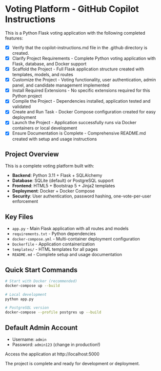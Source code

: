 # Voting Platform - GitHub Copilot Instructions

This is a Python Flask voting application with the following completed features:

- [x] Verify that the copilot-instructions.md file in the .github directory is created.
- [x] Clarify Project Requirements - Complete Python voting application with Flask, database, and Docker support
- [x] Scaffold the Project - Full Flask application structure created with templates, models, and routes
- [x] Customize the Project - Voting functionality, user authentication, admin panel, and candidate management implemented
- [x] Install Required Extensions - No specific extensions required for this Python project
- [x] Compile the Project - Dependencies installed, application tested and validated
- [x] Create and Run Task - Docker Compose configuration created for easy deployment
- [x] Launch the Project - Application successfully runs via Docker containers or local development
- [x] Ensure Documentation is Complete - Comprehensive README.md created with setup and usage instructions

## Project Overview

This is a complete voting platform built with:
- **Backend**: Python 3.11 + Flask + SQLAlchemy
- **Database**: SQLite (default) or PostgreSQL support
- **Frontend**: HTML5 + Bootstrap 5 + Jinja2 templates
- **Deployment**: Docker + Docker Compose
- **Security**: User authentication, password hashing, one-vote-per-user enforcement

## Key Files
- `app.py` - Main Flask application with all routes and models
- `requirements.txt` - Python dependencies
- `docker-compose.yml` - Multi-container deployment configuration
- `Dockerfile` - Application containerization
- `templates/` - HTML templates for all pages
- `README.md` - Complete setup and usage documentation

## Quick Start Commands
```bash
# Start with Docker (recommended)
docker-compose up --build

# Local development
python app.py

# PostgreSQL version
docker-compose --profile postgres up --build
```

## Default Admin Account
- Username: `admin`
- Password: `admin123` (change in production!)

Access the application at http://localhost:5000

The project is complete and ready for development or deployment.